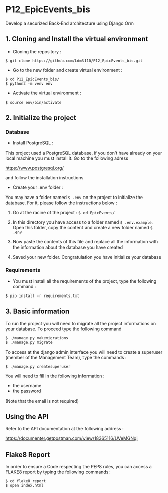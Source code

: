 # P12_EpicEvents_bis
Develop a securized Back-End architecture using Django Orm 

## 1. Cloning and Install the virtual environment

- Cloning the repository :
```
$ git clone https://github.com/Ldm3110/P12_EpicEvents_bis.git
```

- Go to the new folder and create virtual environment :
```
$ cd P12_EpicEvents_bis/
$ python3 -m venv env 
```

- Activate the virtual environment :
```
$ source env/bin/activate
```

## 2. Initialize the project

### Database

- Install PostgreSQL :

This project used a PostgreSQL database, if you don't have already on your local machine you must
install it. Go to the following adress 

https://www.postgresql.org/

and follow the installation instructions

- Create your .env folder :

You may have a folder named ```$ .env``` on the project to initialize the database. For it, please follow the instructions
below :

1. Go at the racine of the project : ```$ cd EpicEvents/```


2. In this directory you have access to a folder named ``` $ .env.example ```. Open this folder, copy the content and
create a new folder named ```$ .env```


3. Now paste the contents of this file and replace all the information with the information about the database you have created


4. Saved your new folder. Congratulation you have initialize your database

### Requirements

- You must install all the requirements of the project, type the following command :
```
$ pip install -r requirements.txt
```

## 3. Basic information

To run the project you will need to migrate all the project informations on your database. To proceed type the following command

```
$ ./manage.py makemigrations
$ ./manage.py migrate
```

To access at the django admin interface you will need to create a superuser (member of the Management Team), type the commands :

```
$ ./manage.py createsuperuser
```

You will need to fill in the following information : 
- the username
- the password

(Note that the email is not required)


## Using the API

Refer to the API documentation at the following address :

https://documenter.getpostman.com/view/18365116/UVeMGNqi

## Flake8 Report

In order to ensure a Code respecting the PEP8 rules, you can access a FLAKE8 report by typing the following commands:

```
$ cd flake8_report
$ open index.html
```
